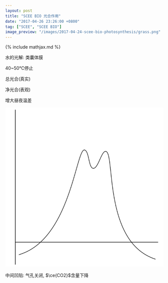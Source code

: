 ```yaml
---
layout: post
title: "SCEE BIO 光合作用"
date: "2017-04-26 23:26:00 +0800"
tag: ["SCEE", "SCEE BIO"]
image_preview: "/images/2017-04-24-scee-bio-photosynthesis/grass.png"
---
```


{% include mathjax.md %}

水的光解: 类囊体膜

40~50℃停止

总光合(真实)

净光合(表观)

增大昼夜温差

![光合作用曲线](/images/2017-04-24-scee-bio-photosynthesis/c.svg)

中间凹陷: 气孔关闭, $\ce{CO2}$含量下降
